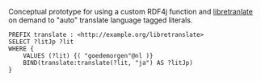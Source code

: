 Conceptual prototype for using a custom RDF4j function and [libretranlate]() on demand to "auto" translate language tagged literals.


```sparql
PREFIX translate : <http://example.org/libretranslate>
SELECT ?litJp ?lit
WHERE {
    VALUES (?lit) {( "goedemorgen"@nl )}
    BIND(translate:translate(?lit, "ja") AS ?litJp)
}
```



